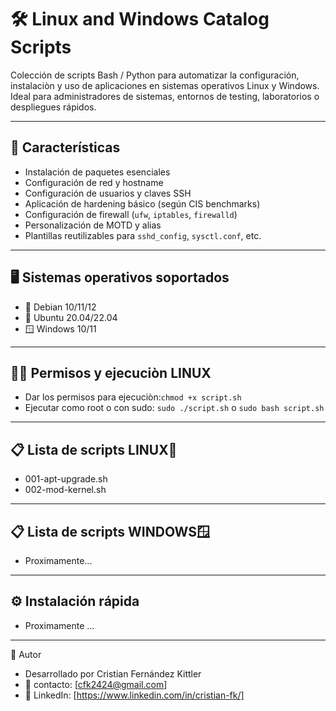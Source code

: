 # 🛠️ Linux and Windows Catalog Scripts

Colección de scripts Bash / Python para automatizar la configuración, instalaciòn y uso de aplicaciones en sistemas operativos Linux y Windows. 
Ideal para administradores de sistemas, entornos de testing, laboratorios o despliegues rápidos.

---

## 📌 Características

- Instalación de paquetes esenciales
- Configuración de red y hostname
- Configuración de usuarios y claves SSH
- Aplicación de hardening básico (según CIS benchmarks)
- Configuración de firewall (`ufw`, `iptables`, `firewalld`)
- Personalización de MOTD y alias
- Plantillas reutilizables para `sshd_config`, `sysctl.conf`, etc.

---

## 🖥️ Sistemas operativos soportados

- 🐧 Debian 10/11/12
- 🐧 Ubuntu 20.04/22.04
- 🪟 Windows 10/11

---

## 🤚🏽 Permisos y ejecuciòn LINUX

- Dar los permisos para ejecuciòn:`chmod +x script.sh`
- Ejecutar como root o con sudo: `sudo ./script.sh` o `sudo bash script.sh`

---

## 📋 Lista de scripts LINUX🐧

- 001-apt-upgrade.sh
- 002-mod-kernel.sh

---

## 📋 Lista de scripts WINDOWS🪟

- Proximamente...

---

## ⚙️ Instalación rápida

- Proximamente ...


---



🙋 Autor
- Desarrollado por Cristian Fernández Kittler
- 📧 contacto: [cfk2424@gmail.com]
- 🔗 LinkedIn: [https://www.linkedin.com/in/cristian-fk/] 
